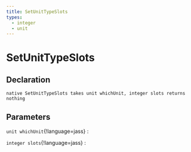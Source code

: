 ```yaml
---
title: SetUnitTypeSlots
types:
  - integer
  - unit
---
```


# SetUnitTypeSlots

## Declaration

```jass
native SetUnitTypeSlots takes unit whichUnit, integer slots returns nothing
```

## Parameters
`unit whichUnit`{!language=jass}
: 

`integer slots`{!language=jass}
: 
